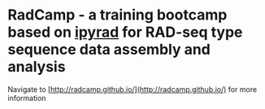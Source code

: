 # RadCamp - a training bootcamp based on [ipyrad](https://github.com/dereneaton/ipyrad) for RAD-seq type sequence data assembly and analysis

Navigate to [http://radcamp.github.io/](http://radcamp.github.io/) for more information


